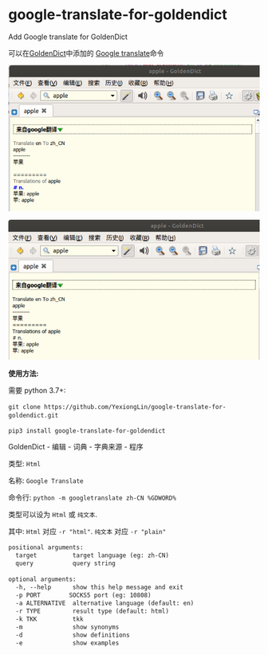 # google-translate-for-goldendict
Add Google translate for GoldenDict

可以在[GoldenDict][1]中添加的 [Google translate][2]命令

![screenshot](./screenshot0.png)

![screenshot](./screenshot1.png)

**使用方法:**

需要 python 3.7+:

`git clone https://github.com/YexiongLin/google-translate-for-goldendict.git `

`pip3 install google-translate-for-goldendict`

GoldenDict - 编辑 - 词典 - 字典来源 - 程序

类型: `Html`

名称: `Google Translate`

命令行: `python -m googletranslate zh-CN %GDWORD%`

类型可以设为 `Html` 或 `纯文本`.

其中: `Html` 对应 `-r "html"`. `纯文本` 对应 `-r "plain"`

```
positional arguments:
  target          target language (eg: zh-CN)
  query           query string

optional arguments:
  -h, --help      show this help message and exit
  -p PORT        SOCKS5 port (eg: 10808)
  -a ALTERNATIVE  alternative language (default: en)
  -r TYPE         result type (default: html)
  -k TKK          tkk
  -m              show synonyms
  -d              show definitions
  -e              show examples
```

[1]: https://github.com/goldendict/goldendict
[2]: https://translate.google.com/
